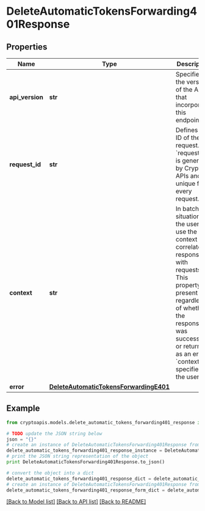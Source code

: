 # DeleteAutomaticTokensForwarding401Response


## Properties
Name | Type | Description | Notes
------------ | ------------- | ------------- | -------------
**api_version** | **str** | Specifies the version of the API that incorporates this endpoint. | 
**request_id** | **str** | Defines the ID of the request. The &#x60;requestId&#x60; is generated by Crypto APIs and it&#39;s unique for every request. | 
**context** | **str** | In batch situations the user can use the context to correlate responses with requests. This property is present regardless of whether the response was successful or returned as an error. &#x60;context&#x60; is specified by the user. | [optional] 
**error** | [**DeleteAutomaticTokensForwardingE401**](DeleteAutomaticTokensForwardingE401.md) |  | 

## Example

```python
from cryptoapis.models.delete_automatic_tokens_forwarding401_response import DeleteAutomaticTokensForwarding401Response

# TODO update the JSON string below
json = "{}"
# create an instance of DeleteAutomaticTokensForwarding401Response from a JSON string
delete_automatic_tokens_forwarding401_response_instance = DeleteAutomaticTokensForwarding401Response.from_json(json)
# print the JSON string representation of the object
print DeleteAutomaticTokensForwarding401Response.to_json()

# convert the object into a dict
delete_automatic_tokens_forwarding401_response_dict = delete_automatic_tokens_forwarding401_response_instance.to_dict()
# create an instance of DeleteAutomaticTokensForwarding401Response from a dict
delete_automatic_tokens_forwarding401_response_form_dict = delete_automatic_tokens_forwarding401_response.from_dict(delete_automatic_tokens_forwarding401_response_dict)
```
[[Back to Model list]](../README.md#documentation-for-models) [[Back to API list]](../README.md#documentation-for-api-endpoints) [[Back to README]](../README.md)


